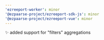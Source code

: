 ```yaml
---
'ezreeport-worker': minor
'@ezpaarse-project/ezreeport-sdk-js': minor
'@ezpaarse-project/ezreeport-vue': minor
---
```


✨ added support for "filters" aggregations
